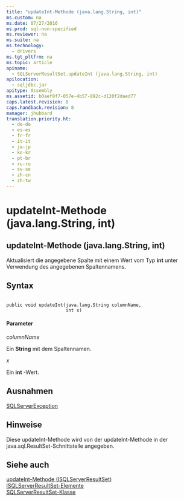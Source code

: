 ```yaml
---
title: "updateInt-Methode (java.lang.String, int)"
ms.custom: na
ms.date: 07/27/2016
ms.prod: sql-non-specified
ms.reviewer: na
ms.suite: na
ms.technology: 
  - drivers
ms.tgt_pltfrm: na
ms.topic: article
apiname: 
  - SQLServerResultSet.updateInt (java.lang.String, int)
apilocation: 
  - sqljdbc.jar
apitype: Assembly
ms.assetid: b0aef8f7-057e-4b57-892c-d120f2daed77
caps.latest.revision: 8
caps.handback.revision: 8
manager: jhubbard
translation.priority.ht: 
  - de-de
  - es-es
  - fr-fr
  - it-it
  - ja-jp
  - ko-kr
  - pt-br
  - ru-ru
  - sv-se
  - zh-cn
  - zh-tw
---
```

# updateInt-Methode (java.lang.String, int)
    
## updateInt\-Methode \(java.lang.String, int\)  
 Aktualisiert die angegebene Spalte mit einem Wert vom Typ **int** unter Verwendung des angegebenen Spaltennamens.  
  
## Syntax  
  
```  
  
public void updateInt(java.lang.String columnName,  
                      int x)  
```  
  
#### Parameter  
 *columnName*  
  
 Ein **String** mit dem Spaltennamen.  
  
 *x*  
  
 Ein **int** \-Wert.  
  
## Ausnahmen  
 [SQLServerException](../content/SQLServerException-Class.md)  
  
## Hinweise  
 Diese updateInt\-Methode wird von der updateInt\-Methode in der java.sql.ResultSet\-Schnittstelle angegeben.  
  
## Siehe auch  
 [updateInt-Methode &#40;ISQLServerResultSet&#41;](../content/updateInt-Method--SQLServerResultSet-.md)   
 [ISQLServerResultSet-Elemente](../content/SQLServerResultSet-Members.md)   
 [SQLServerResultSet-Klasse](../content/SQLServerResultSet-Class.md)  
  
  